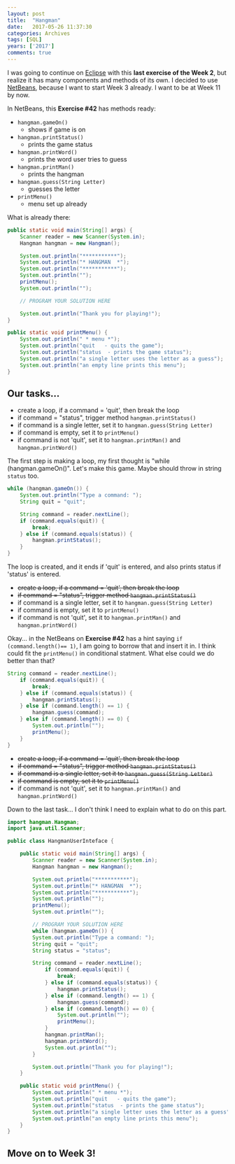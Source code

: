 ```yaml
---
layout: post
title:  "Hangman"
date:   2017-05-26 11:37:30
categories: Archives
tags: [SQL]
years: ['2017']
comments: true
---
```


I was going to continue on [Eclipse][Eclipse] with this <strong>last exercise of the Week 2</strong>, but realize it has many components and methods of its own. I decided to use [NetBeans][NetBeans], because I want to start Week 3 already. I want to be at Week 11 by now.

In NetBeans, this <strong>Exercise #42</strong> has methods ready:

- `hangman.gameOn()`
    - shows if game is on
- `hangman.printStatus()`
    - prints the game status
- `hangman.printWord()`
    - prints the word user tries to guess
- `hangman.printMan()`
    - prints the hangman
- `hangman.guess(String Letter)`
    - guesses the letter
- `printMenu()`
    - menu set up already


What is already there:

```java
public static void main(String[] args) {
    Scanner reader = new Scanner(System.in);
    Hangman hangman = new Hangman();

    System.out.println("***********");
    System.out.println("* HANGMAN  *");
    System.out.println("***********");
    System.out.println("");
    printMenu();
    System.out.println("");

    // PROGRAM YOUR SOLUTION HERE

    System.out.println("Thank you for playing!");
}

public static void printMenu() {
    System.out.println(" * menu *");
    System.out.println("quit   - quits the game");
    System.out.println("status  - prints the game status");
    System.out.println("a single letter uses the letter as a guess");
    System.out.println("an empty line prints this menu");
}

```

## Our tasks...

- create a loop, if a command = 'quit', then break the loop
- if command = "status", trigger method `hangman.printStatus()`
- if command is a single letter, set it to `hangman.guess(String Letter)`
- if command is empty, set it to `printMenu()`
- if command is not 'quit', set it to `hangman.printMan()` and `hangman.printWord()`

The first step is making a loop, my first thought is "while (hangman.gameOn()". Let's make this game. Maybe should throw in string `status` too.

```java
while (hangman.gameOn()) {
    System.out.println("Type a command: ");
    String quit = "quit";

    String command = reader.nextLine();
    if (command.equals(quit)) {
        break;
    } else if (command.equals(status)) {
        hangman.printStatus();
    }
}
```

The loop is created, and it ends if 'quit' is entered, and also prints status if 'status' is entered.

- ~~create a loop, if a command = 'quit', then break the loop~~
- ~~if command = "status", trigger method `hangman.printStatus()`~~
- if command is a single letter, set it to `hangman.guess(String Letter)`
- if command is empty, set it to `printMenu()`
- if command is not 'quit', set it to `hangman.printMan()` and `hangman.printWord()`

Okay... in the NetBeans on <strong>Exercise #42</strong> has a hint saying `if (command.length()== 1)`, I am going to borrow that and insert it in. I think could fit the `printMenu()` in conditional statment. What else could we do better than that?

```java
String command = reader.nextLine();
    if (command.equals(quit)) {
        break;
    } else if (command.equals(status)) {
        hangman.printStatus();
    } else if (command.length() == 1) {
        hangman.guess(command);
    } else if (command.length() == 0) {
        System.out.println("");
        printMenu();
    }
}
```

- ~~create a loop, if a command = 'quit', then break the loop~~
- ~~if command = "status", trigger method `hangman.printStatus()`~~
- ~~if command is a single letter, set it to `hangman.guess(String Letter)`~~
- ~~if command is empty, set it to `printMenu()`~~
- if command is not 'quit', set it to `hangman.printMan()` and `hangman.printWord()`

Down to the last task... I don't think I need to explain what to do on this part.

```java
import hangman.Hangman;
import java.util.Scanner;

public class HangmanUserInteface {

    public static void main(String[] args) {
        Scanner reader = new Scanner(System.in);
        Hangman hangman = new Hangman();

        System.out.println("***********");
        System.out.println("* HANGMAN  *");
        System.out.println("***********");
        System.out.println("");
        printMenu();
        System.out.println("");

        // PROGRAM YOUR SOLUTION HERE
        while (hangman.gameOn()) {
        System.out.println("Type a command: ");
        String quit = "quit";
        String status = "status";

        String command = reader.nextLine();
            if (command.equals(quit)) {
                break;
            } else if (command.equals(status)) {
                hangman.printStatus();
            } else if (command.length() == 1) {
                hangman.guess(command);
            } else if (command.length() == 0) {
                System.out.println("");
                printMenu();
            }
            hangman.printMan();
            hangman.printWord();
            System.out.println("");
        }

        System.out.println("Thank you for playing!");
    }

    public static void printMenu() {
        System.out.println(" * menu *");
        System.out.println("quit   - quits the game");
        System.out.println("status  - prints the game status");
        System.out.println("a single letter uses the letter as a guess");
        System.out.println("an empty line prints this menu");
    }
}

```

## Move on to Week 3!


[NetBeans]: https://www.netbeans.org
[Eclipse]: http://www.eclipse.org/downloads/packages/
[MOOC.FI]: https://www.mooc.fi/
